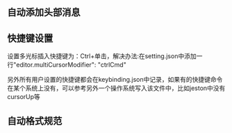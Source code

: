 <!--
 * @Description: 
 * @Author: luoxu
 * @Date: 2022-07-10 22:33:08
 * @LastEditTime: 2022-07-11 10:56:15
 * @LastEditors: luoxu
 * @Reference: 
-->
## 自动添加头部消息
## 快捷键设置
设置多光标插入快捷键为：Ctrl+单击，解决办法:在setting.json中添加一行"editor.multiCursorModifier": "ctrlCmd"

另外所有用户设置的快捷键都会在keybinding.json中记录，如果有的快捷键命令在某个系统上没有，可以参考另外一个操作系统写入该文件中，比如jeston中没有cursorUp等
## 自动格式规范